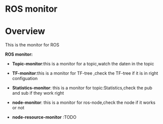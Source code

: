 # ROS monitor

# Overview
This is the monitor for ROS 


**ROS monitor:**

* **Topic-monitor**:this is a monitor for a topic,watch the daten in the topic 

* **TF-monitor**:this is a monitor for TF-tree ,check the TF-tree if it is in right configuation

* **Statistics-monitor**: this is a monitor for topic:Statistics,check the pub and sub if they  work right

* **node-monitor**: this is a monitor for ros-node,check the node if it works or not

* **node-resource-monitor** :TODO
